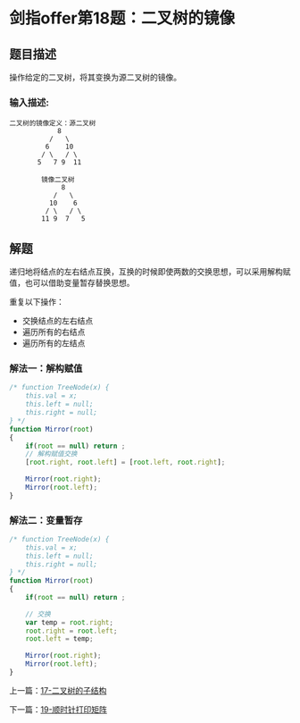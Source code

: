 # 剑指offer第18题：二叉树的镜像

## 题目描述

操作给定的二叉树，将其变换为源二叉树的镜像。

### 输入描述:

```
二叉树的镜像定义：源二叉树 
    	    8
    	  /   \
    	 6    10
    	/ \   / \
       5   7 9  11
       
    	镜像二叉树
    	     8
    	   /   \
    	  10    6
    	 / \   / \
    	11 9  7   5
```



## 解题

递归地将结点的左右结点互换，互换的时候即使两数的交换思想，可以采用解构赋值，也可以借助变量暂存替换思想。

重复以下操作：

- 交换结点的左右结点
- 遍历所有的右结点
- 遍历所有的左结点



### 解法一：解构赋值

```javascript
/* function TreeNode(x) {
    this.val = x;
    this.left = null;
    this.right = null;
} */
function Mirror(root)
{
    if(root == null) return ;
    // 解构赋值交换
    [root.right, root.left] = [root.left, root.right];
    
    Mirror(root.right);
    Mirror(root.left);
}
```



### 解法二：变量暂存

```javascript
/* function TreeNode(x) {
    this.val = x;
    this.left = null;
    this.right = null;
} */
function Mirror(root)
{
    if(root == null) return ;
    
    // 交换
    var temp = root.right;
    root.right = root.left;
    root.left = temp;
    
    Mirror(root.right);
    Mirror(root.left);
}
```


上一篇：[17-二叉树的子结构](../17-二叉树的子结构/)

下一篇：[19-顺时针打印矩阵](../19-顺时针打印矩阵/)